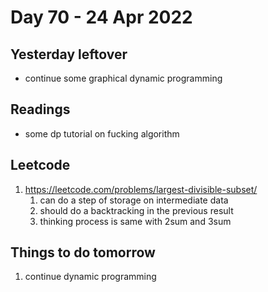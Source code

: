 # Day 70 - 24 Apr 2022

## Yesterday leftover
* continue some graphical dynamic programming

## Readings
* some dp tutorial on fucking algorithm

## Leetcode
1. https://leetcode.com/problems/largest-divisible-subset/
    1. can do a step of storage on intermediate data
    2. should do a backtracking in the previous result
    3. thinking process is same with 2sum and 3sum

## Things to do tomorrow
1. continue  dynamic programming